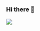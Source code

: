 ### Hi there 👋
<img 
   src="https://github-readme-stats.vercel.app/api?username=Abhishek-569&show_icons=true&theme=blue-green&show_owner=true" 
/>

<!--
**Abhishek-569/Abhishek-569** is a ✨ _special_ ✨ repository because its `README.md` (this file) appears on your GitHub profile.

Here are some ideas to get you started:-

- 🔭 I’m currently working on ...
- 🌱 I’m currently learning ...
- 👯 I’m looking to collaborate on ...
- 🤔 I’m looking for help with ...
- 💬 Ask me about ...
- 📫 How to reach me: ...
- 😄 Pronouns: ...
- ⚡ Fun fact: ...
-->
